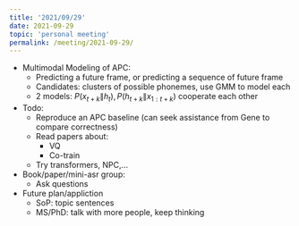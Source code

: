 ```yaml
---
title: '2021/09/29'
date: 2021-09-29
topic: 'personal meeting'
permalink: /meeting/2021-09-29/
---
```


+ Multimodal Modeling of APC:
  + Predicting a future frame, or predicting a sequence of future frame
  + Candidates: clusters of possible phonemes, use GMM to model each
  + 2 models: $P(x_{t+k}\|h_t), P(h_{t+k}\|x_{1:t+k})$ cooperate each other
+ Todo:
  + Reproduce an APC baseline (can seek assistance from Gene to compare correctness)
  + Read papers about:
    + VQ
    + Co-train
  + Try transformers, NPC,...
+ Book/paper/mini-asr group:
  + Ask questions
+ Future plan/appliction
  + SoP: topic sentences
  + MS/PhD: talk with more people, keep thinking
